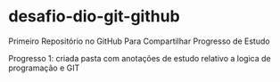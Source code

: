 # desafio-dio-git-github
Primeiro Repositório no GitHub Para Compartilhar Progresso de Estudo

Progresso 1: criada pasta com anotações de estudo relativo a logica de programação e GIT
